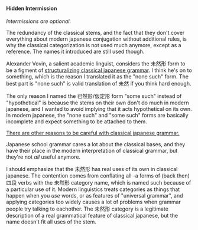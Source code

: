 #### Hidden Intermission

_Intermissions are optional._

The redundancy of the classical stems, and the fact that they don't cover everything about modern japanese conjugation without additional rules, is why the classical categorization is not used much anymore, except as a reference. The names it introduced are still used though.

Alexander Vovin, a salient academic linguist, considers the 未然形 form to be a figment of [structuralizing classical japanese grammar](https://www.academia.edu/12981120/). I think he's on to something, which is the reason I translated it as the "none such" form. The best part is "none such" is valid translation of 未然 if you think hard enough.

The only reason I named the 已然形/仮定形 form "some such" instead of "hypothetical" is because the stems on their own don't do much in modern japanese, and I wanted to avoid implying that it acts hypothetical on its own. In modern japanese, the "none such" and "some such" forms are basically incomplete and expect something to be attached to them.

[There are other reasons to be careful with classical japanese grammar.](http://no-sword.jp/blog/2005/10/classical-japanese-verb-categories-are.html)

Japanese school grammar cares a lot about the classical bases, and they have their place in the modern interpretation of classical grammar, but they're not _all_ useful anymore.

I should emphasize that the 未然形 has real uses of its own in classical japanese. The contention comes from conflating all -a forms of (back then) 四段 verbs with the 未然形 category name, which is named such because of a particular use of it. Modern linguistics treats categories as things that happen when you _use_ words, or as features of "universal grammar", and applying categories too widely causes a lot of problems when grammar people try talking to eachother. The 未然形 category is a legitimate description of a real grammatical feature of classical japanese, but the name doesn't fit all uses of the stem.
